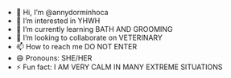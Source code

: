 - 👋 Hi, I’m @annydorminhoca
- 👀 I’m interested in YHWH
- 🌱 I’m currently learning BATH AND GROOMING
- 💞️ I’m looking to collaborate on VETERINARY
- 📫 How to reach me DO NOT ENTER
- 😄 Pronouns: SHE/HER
- ⚡ Fun fact: I AM VERY CALM IN MANY EXTREME SITUATIONS

<!---
annydorminhoca/annydorminhoca is a ✨ special ✨ repository because its `README.md` (this file) appears on your GitHub profile.
You can click the Preview link to take a look at your changes.
--->
